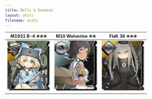 ```yaml
---
title: Dolls & Enemies
layout: units
filename: units
---
```


|M1931 B-4 ✯✯✯                              |M10 Wolverine ✯✯|FlaK 36 ✯✯✯                      |
|-------------------------------|-------------------------------|-------------------------------|
|![enter image description here](/assets/img/dolls/m1931b4/list_preview.png)|![enter image description here](/assets/img/dolls/m10wolverine/list_preview.png )|![enter image description here](/assets/img/dolls/flak36/list_preview.png )

